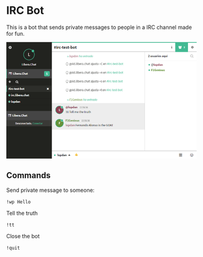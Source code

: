 # IRC Bot

This is a bot that sends private messages to people in a IRC channel made for fun.

![](image.png)

## Commands

Send private message to someone:
```
!wp Hello
```

Tell the truth
```
!tt
```
Close the bot
```
!quit
```
